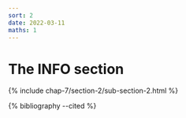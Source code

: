 ```yaml
---
sort: 2
date: 2022-03-11
maths: 1
---
```


# The INFO section

{% include chap-7/section-2/sub-section-2.html %}

{% bibliography --cited %}

